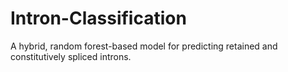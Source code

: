 # Intron-Classification
A hybrid, random forest-based model for predicting retained and constitutively spliced introns.
